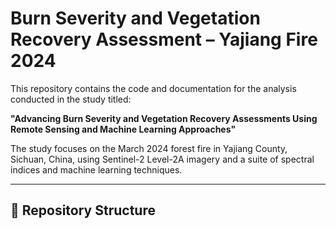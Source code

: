 # Burn Severity and Vegetation Recovery Assessment – Yajiang Fire 2024

This repository contains the code and documentation for the analysis conducted in the study titled:

**"Advancing Burn Severity and Vegetation Recovery Assessments Using Remote Sensing and Machine Learning Approaches"**

The study focuses on the March 2024 forest fire in Yajiang County, Sichuan, China, using Sentinel-2 Level-2A imagery and a suite of spectral indices and machine learning techniques.

---

## 📁 Repository Structure

